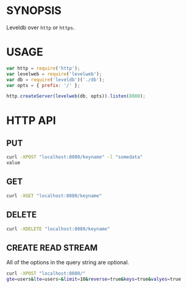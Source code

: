 # SYNOPSIS
Leveldb over `http` or `https`.

# USAGE
```js
var http = require('http');
var levelweb = require('levelweb');
var db = require('leveldb')('./db');
var opts = { prefix: '/' };

http.createServer(levelweb(db, opts)).listen(8080);
```

# HTTP API

## PUT
```bash
curl -XPOST "localhost:8080/keyname" -l "somedata"
value
```

## GET
```bash
curl -XGET "localhost:8080/keyname"
```

## DELETE
```bash
curl -XDELETE "localhost:8080/keyname"
```

## CREATE READ STREAM
All of the options in the query string are optional.

```bash
curl -XPOST "localhost:8080/"
gte=users&lte=users~&limit=10&reverse=true&keys=true&valyes=true
```

